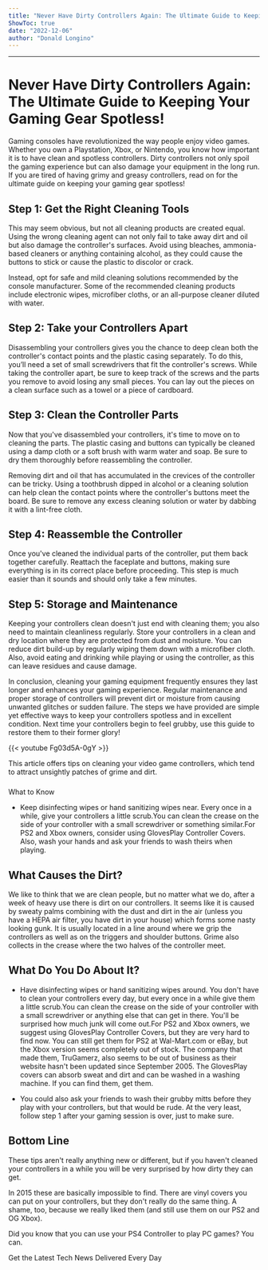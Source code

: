 ```yaml
---
title: "Never Have Dirty Controllers Again: The Ultimate Guide to Keeping Your Gaming Gear Spotless!"
ShowToc: true 
date: "2022-12-06"
author: "Donald Longino"
---
```

*****
# Never Have Dirty Controllers Again: The Ultimate Guide to Keeping Your Gaming Gear Spotless!

Gaming consoles have revolutionized the way people enjoy video games. Whether you own a Playstation, Xbox, or Nintendo, you know how important it is to have clean and spotless controllers. Dirty controllers not only spoil the gaming experience but can also damage your equipment in the long run. If you are tired of having grimy and greasy controllers, read on for the ultimate guide on keeping your gaming gear spotless!

## Step 1: Get the Right Cleaning Tools

This may seem obvious, but not all cleaning products are created equal. Using the wrong cleaning agent can not only fail to take away dirt and oil but also damage the controller's surfaces. Avoid using bleaches, ammonia-based cleaners or anything containing alcohol, as they could cause the buttons to stick or cause the plastic to discolor or crack.

Instead, opt for safe and mild cleaning solutions recommended by the console manufacturer. Some of the recommended cleaning products include electronic wipes, microfiber cloths, or an all-purpose cleaner diluted with water.

## Step 2: Take your Controllers Apart

Disassembling your controllers gives you the chance to deep clean both the controller's contact points and the plastic casing separately. To do this, you’ll need a set of small screwdrivers that fit the controller's screws. While taking the controller apart, be sure to keep track of the screws and the parts you remove to avoid losing any small pieces. You can lay out the pieces on a clean surface such as a towel or a piece of cardboard.

## Step 3: Clean the Controller Parts

Now that you've disassembled your controllers, it's time to move on to cleaning the parts. The plastic casing and buttons can typically be cleaned using a damp cloth or a soft brush with warm water and soap. Be sure to dry them thoroughly before reassembling the controller.

Removing dirt and oil that has accumulated in the crevices of the controller can be tricky. Using a toothbrush dipped in alcohol or a cleaning solution can help clean the contact points where the controller's buttons meet the board. Be sure to remove any excess cleaning solution or water by dabbing it with a lint-free cloth.

## Step 4: Reassemble the Controller

Once you've cleaned the individual parts of the controller, put them back together carefully. Reattach the faceplate and buttons, making sure everything is in its correct place before proceeding. This step is much easier than it sounds and should only take a few minutes.

## Step 5: Storage and Maintenance

Keeping your controllers clean doesn't just end with cleaning them; you also need to maintain cleanliness regularly. Store your controllers in a clean and dry location where they are protected from dust and moisture. You can reduce dirt build-up by regularly wiping them down with a microfiber cloth. Also, avoid eating and drinking while playing or using the controller, as this can leave residues and cause damage.

In conclusion, cleaning your gaming equipment frequently ensures they last longer and enhances your gaming experience. Regular maintenance and proper storage of controllers will prevent dirt or moisture from causing unwanted glitches or sudden failure. The steps we have provided are simple yet effective ways to keep your controllers spotless and in excellent condition. Next time your controllers begin to feel grubby, use this guide to restore them to their former glory!

{{< youtube Fg03d5A-0gY >}} 




This article offers tips on cleaning your video game controllers, which tend to attract unsightly patches of grime and dirt.

 
### 
What to Know
 
- Keep disinfecting wipes or hand sanitizing wipes near. Every once in a while, give your controllers a little scrub.You can clean the crease on the side of your controller with a small screwdriver or something similar.For PS2 and Xbox owners, consider using GlovesPlay Controller Covers. Also, wash your hands and ask your friends to wash theirs when playing.

 
##   What Causes the Dirt?  
 

We like to think that we are clean people, but no matter what we do, after a week of heavy use there is dirt on our controllers. It seems like it is caused by sweaty palms combining with the dust and dirt in the air (unless you have a HEPA air filter, you have dirt in your house) which forms some nasty looking gunk. It is usually located in a line around where we grip the controllers as well as on the triggers and shoulder buttons. Grime also collects in the crease where the two halves of the controller meet.

 
##   What Do You Do About It?  
 
- Have disinfecting wipes or hand sanitizing wipes around. You don't have to clean your controllers every day, but every once in a while give them a little scrub.You can clean the crease on the side of your controller with a small screwdriver or anything else that can get in there. You'll be surprised how much junk will come out.For PS2 and Xbox owners, we suggest using GlovesPlay Controller Covers, but they are very hard to find now. You can still get them for PS2 at Wal-Mart.com or eBay, but the Xbox version seems completely out of stock. The company that made them, TruGamerz, also seems to be out of business as their website hasn't been updated since September 2005. The GlovesPlay covers can absorb sweat and dirt and can be washed in a washing machine. If you can find them, get them.

 
- You could also ask your friends to wash their grubby mitts before they play with your controllers, but that would be rude. At the very least, follow step 1 after your gaming session is over, just to make sure.

 
##   Bottom Line  
 

These tips aren't really anything new or different, but if you haven't cleaned your controllers in a while you will be very surprised by how dirty they can get.

 
In 2015 these are basically impossible to find. There are vinyl covers you can put on your controllers, but they don't really do the same thing. A shame, too, because we really liked them (and still use them on our PS2 and OG Xbox).
 
Did you know that you can use your PS4 Controller to play PC games? You can.
 

Get the Latest Tech News Delivered Every Day





